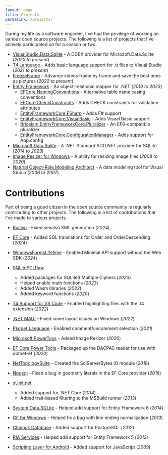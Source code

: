 ```yaml
---
layout: page
title: Projects
permalink: /projects/
---
```


During my life as a software engineer, I've had the privilege of working on various open source projects. The following
is a list of projects that I've actively participated on for a season or two.

* [VisualStudio.Data.Sqlite][23] - A DDEX provider for Microsoft.Data.Sqlite (*2020 to present*)
* [T4 Language][21] - Adds basic language support for .tt files to Visual Studio (*2021 to present*)
* [FreezeFrame][25] - Advance videos frame by frame and save the best ones as pictures (*2022 to present*)
* [Entity Framework][2] - An object-relational mapper for .NET (*2010 to 2023*)
  * [EFCore.NamingConventions][26] - Alternative table name casing conventions
  * [EFCore.CheckConstraints][27] - Adds CHECK constraints for validation attributes
  * [EntityFrameworkCore.FSharp][15] - Adds F# support
  * [EntityFrameworkCore.VisualBasic][16] - Adds Visual Basic support
  * [Bricelam.EntityFrameworkCore.Pluralizer][18] - An EF6-compatible pluralizer
  * [EntityFrameworkCore.ConfigurationManager][28] - Adds support for App.config
* [Microsoft.Data.Sqlite][2] - A .NET Standard ADO.NET provider for SQLite (*2014 to 2023*)
* [Image Resizer for Windows][3] - A utility for resizing image files (*2008 to 2020*)
* [Natural Object-Role Modeling Architect][4] - A data modeling tool for Visual Studio (*2006 to 2007*)

Contributions
=============
Part of being a good citizen in the open source community is regularly contributing to other projects. The following is
a list of contributions that I've made to various projects.

* [Roslyn][17] - Fixed seealso XML generation (*2024*)
* [EF Core][2] - Added SQL translations for Order and OrderDescending (*2024*)
* [WindowsFormsLifetime][14] - Enabled Minimal API support without the Web SDK (*2024*)
* [SQLitePCLRaw][20]
  * Added packages for SQLite3 Multiple Ciphers (*2023*)
  * Helped enable math functions (*2023*)
  * Added Wasm libraries (*2022*)
  * Added keyword functions (*2020*)
* [T4 Support for VS Code][24] - Enabled highlighting files with the .t4 extension (*2022*)
* [.NET MAUI][22] - Fixed some layout issues on Windows (*2022*)
* [Pkgdef Language][19] - Enabled comment/uncomment selection (*2021*)
* [Microsoft PowerToys][13] - Added Image Resizer (*2020*)
* [EF Core Power Tools][1] - Packaged up the DACPAC reader for use with dotnet-ef (*2020*)
* [NetTopologySuite][11] - Created the SqlServerBytes IO module (*2018*)
* [Npgsql][12] - Fixed a bug in geometry literals in the EF Core provider (*2018*)
* [xUnit.net][5]
  * Added support for .NET Core (*2014*)
  * Added trait-based filtering to the MSBuild runner (*2013*)
* [System.Data.SQLite][6] - Helped add support for Entity Framework 6 (*2014*)
* [Git for Windows][7] - Helped fix a bug with line ending normalization (*2013*)
* [Chinook Database][8] - Added support for PostgreSQL (*2012*)
* [RIA Services][9] - Helped add support for Entity Framework 5 (*2012*)
* [Scripting Layer for Android][10] - Added support for JavaScript (*2009*)


  [1]: https://github.com/ErikEJ/EFCorePowerTools
  [2]: https://github.com/dotnet/efcore
  [3]: https://github.com/bricelam/ImageResizer
  [4]: https://github.com/ormsolutions/NORMA
  [5]: https://github.com/xunit/xunit
  [6]: https://system.data.sqlite.org
  [7]: https://github.com/git-for-windows/git
  [8]: https://github.com/lerocha/chinook-database
  [9]: https://github.com/OpenRIAServices
  [10]: https://github.com/damonkohler/sl4a
  [11]: https://github.com/NetTopologySuite
  [12]: https://github.com/npgsql
  [13]: https://github.com/microsoft/PowerToys
  [14]: https://github.com/alex-oswald/WindowsFormsLifetime
  [15]: https://github.com/efcore/EFCore.FSharp
  [16]: https://github.com/efcore/EFCore.VisualBasic
  [17]: https://github.com/dotnet/roslyn
  [18]: https://github.com/bricelam/EFCore.Pluralizer
  [19]: https://github.com/madskristensen/PkgdefLanguage
  [20]: https://github.com/ericsink/SQLitePCL.raw
  [21]: https://github.com/bricelam/T4Language
  [22]: https://github.com/dotnet/maui
  [23]: https://github.com/bricelam/VS.Data.Sqlite
  [24]: https://github.com/zbecknell/t4-support
  [25]: https://github.com/bricelam/FreezeFrame
  [26]: https://github.com/efcore/EFCore.NamingConventions
  [27]: https://github.com/efcore/EFCore.CheckConstraints
  [28]: https://github.com/efcore/EFCore.ConfigurationManager
